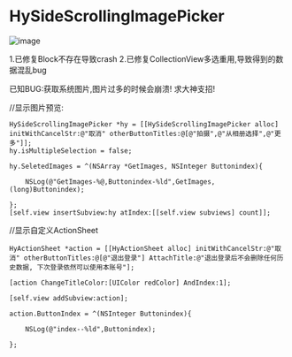 # HySideScrollingImagePicker

![image](https://raw.githubusercontent.com/wwdc14/HySideScrollingImagePicker/FixBranch/HySideScrollingImagePicker/Untitled.gif)

1.已修复Block不存在导致crash
2.已修复CollectionView多选重用,导致得到的数据混乱bug

已知BUG:获取系统图片,图片过多的时候会崩溃! 求大神支招!

//显示图片预览:

    HySideScrollingImagePicker *hy = [[HySideScrollingImagePicker alloc] initWithCancelStr:@"取消" otherButtonTitles:@[@"拍摄",@"从相册选择",@"更多"]];
    hy.isMultipleSelection = false;
    
    hy.SeletedImages = ^(NSArray *GetImages, NSInteger Buttonindex){
        
        NSLog(@"GetImages-%@,Buttonindex-%ld",GetImages,(long)Buttonindex);
        
    };
    [self.view insertSubview:hy atIndex:[[self.view subviews] count]];
    
//显示自定义ActionSheet

    HyActionSheet *action = [[HyActionSheet alloc] initWithCancelStr:@"取消" otherButtonTitles:@[@"退出登录"] AttachTitle:@"退出登录后不会删除任何历史数据, 下次登录依然可以使用本账号"];
    
    [action ChangeTitleColor:[UIColor redColor] AndIndex:1];
    
    [self.view addSubview:action];
    
    action.ButtonIndex = ^(NSInteger Buttonindex){
    
        NSLog(@"index--%ld",Buttonindex);
    
    };
